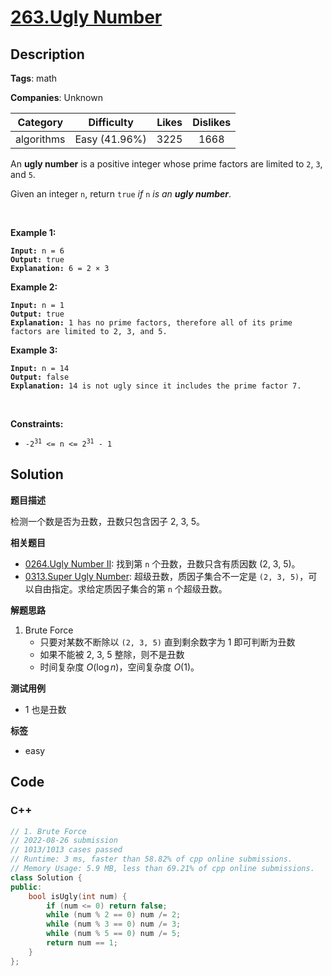 # [263.Ugly Number](https://leetcode.com/problems/ugly-number/description/)

## Description

**Tags**: math

**Companies**: Unknown

|  Category  |  Difficulty   | Likes | Dislikes |
| :--------: | :-----------: | :---: | :------: |
| algorithms | Easy (41.96%) | 3225  |   1668   |

<p>An <strong>ugly number</strong> is a positive integer whose prime factors are limited to <code>2</code>, <code>3</code>, and <code>5</code>.</p>
<p>Given an integer <code>n</code>, return <code>true</code> <em>if</em> <code>n</code> <em>is an <strong>ugly number</strong></em>.</p>
<p>&nbsp;</p>
<p><strong class="example">Example 1:</strong></p>
<pre><code><strong>Input:</strong> n = 6
<strong>Output:</strong> true
<strong>Explanation:</strong> 6 = 2 &times; 3</code></pre>
<p><strong class="example">Example 2:</strong></p>
<pre><code><strong>Input:</strong> n = 1
<strong>Output:</strong> true
<strong>Explanation:</strong> 1 has no prime factors, therefore all of its prime factors are limited to 2, 3, and 5.</code></pre>
<p><strong class="example">Example 3:</strong></p>
<pre><code><strong>Input:</strong> n = 14
<strong>Output:</strong> false
<strong>Explanation:</strong> 14 is not ugly since it includes the prime factor 7.</code></pre>
<p>&nbsp;</p>
<p><strong>Constraints:</strong></p>
<ul>
  <li><code>-2<sup>31</sup> &lt;= n &lt;= 2<sup>31</sup> - 1</code></li>
</ul>

## Solution

**题目描述**

检测一个数是否为丑数，丑数只包含因子 2, 3, 5。

**相关题目**

- [0264.Ugly Number II](./0264.ugly-number-ii.md): 找到第 `n` 个丑数，丑数只含有质因数 (2, 3, 5)。
- [0313.Super Ugly Number](./0313.super-ugly-number.md): 超级丑数，质因子集合不一定是 `(2, 3, 5)`，可以自由指定。求给定质因子集合的第 `n` 个超级丑数。

**解题思路**

1. Brute Force
   - 只要对某数不断除以 `(2, 3, 5)` 直到剩余数字为 1 即可判断为丑数
   - 如果不能被 2, 3, 5 整除，则不是丑数
   - 时间复杂度 $O(\log n)$，空间复杂度 $O(1)$。

**测试用例**

- 1 也是丑数

**标签**

- easy

<!-- code start -->
## Code

### C++

```cpp
// 1. Brute Force
// 2022-08-26 submission
// 1013/1013 cases passed
// Runtime: 3 ms, faster than 58.82% of cpp online submissions.
// Memory Usage: 5.9 MB, less than 69.21% of cpp online submissions.
class Solution {
public:
    bool isUgly(int num) {
        if (num <= 0) return false;
        while (num % 2 == 0) num /= 2;
        while (num % 3 == 0) num /= 3;
        while (num % 5 == 0) num /= 5;
        return num == 1;
    }
};
```

<!-- code end -->
